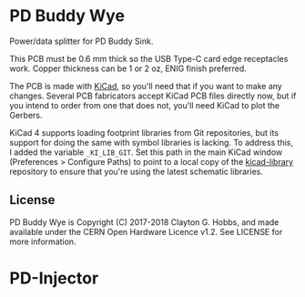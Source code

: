 # PD Buddy Wye

Power/data splitter for PD Buddy Sink.

This PCB must be 0.6 mm thick so the USB Type-C card edge receptacles work.
Copper thickness can be 1 or 2 oz, ENIG finish preferred.

The PCB is made with [KiCad][], so you'll need that if you want to make any
changes.  Several PCB fabricators accept KiCad PCB files directly now, but if
you intend to order from one that does not, you'll need KiCad to plot the
Gerbers.

KiCad 4 supports loading footprint libraries from Git repositories, but its
support for doing the same with symbol libraries is lacking.  To address this,
I added the variable `_KI_LIB_GIT`.  Set this path in the main KiCad window
(Preferences > Configure Paths) to point to a local copy of the
[kicad-library][] repository to ensure that you're using the latest schematic
libraries.

[KiCad]: http://kicad-pcb.org/
[kicad-library]: https://github.com/KiCad/kicad-library/

## License

PD Buddy Wye is Copyright (C) 2017-2018 Clayton G. Hobbs, and made available
under the CERN Open Hardware Licence v1.2.  See LICENSE for more information.
# PD-Injector
